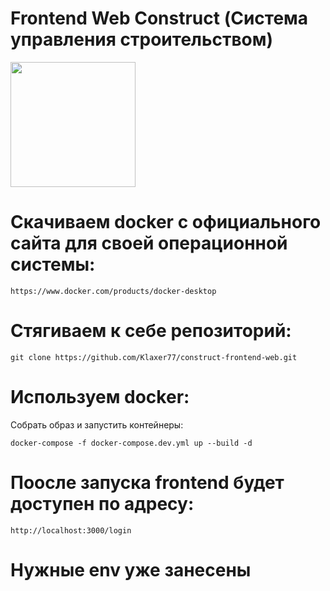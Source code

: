 # Frontend Web Construct (Система управления строительством)

<img src="https://construct-prod.hb.ru-msk.vkcloud-storage.ru/construct.png" width="200">

# Скачиваем docker с официального сайта для своей операционной системы:
```commandline
https://www.docker.com/products/docker-desktop
```

# Стягиваем к себе репозиторий:
```commandline
git clone https://github.com/Klaxer77/construct-frontend-web.git
```

# Используем docker:
Собрать образ и запустить контейнеры:
```commandline
docker-compose -f docker-compose.dev.yml up --build -d
```

# Поосле запуска frontend будет доступен по адресу:
```commandline
http://localhost:3000/login
```

# Нужные env уже занесены